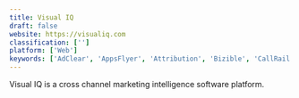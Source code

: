 ```yaml
---
title: Visual IQ
draft: false 
website: https://visualiq.com
classification: ['']
platform: ['Web']
keywords: ['AdClear', 'AppsFlyer', 'Attribution', 'Bizible', 'CallRail', 'Clari', 'Convertro', 'Engagio ABM Platform', 'Full Circle Insights', 'LeadsRX', 'LeanData', 'Onclusive', 'Post Affiliate Pro', 'Roivenue', 'TapStream', 'TargetingMantra', 'Terminus ABM Platform', 'TrackMaven', 'Vyakar']
---
```

Visual IQ  is a cross channel marketing intelligence software platform.
